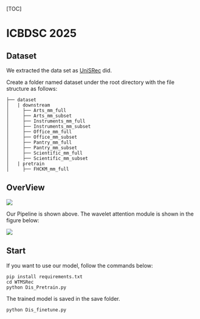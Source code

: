 [TOC]

# ICBDSC 2025

## Dataset

We extracted the data set as [UniSRec](https://github.com/RUCAIBox/UniSRec) did.

Create a folder named dataset under the root directory with the file structure as follows:

```
├── dataset
│   | downstream 
│     ├── Arts_mm_full
│     ├── Arts_mm_subset 
│     ├── Instruments_mm_full
│     ├── Instruments_mm_subset
│     ├── Office_mm_full
│     ├── Office_mm_subset
│     ├── Pantry_mm_full
│     ├── Pantry_mm_subset
│     ├── Scientific_mm_full
│     ├── Scientific_mm_subset
│   | pretrain
│     ├── FHCKM_mm_full
```



## OverView

![](https://agent-demo-leo.oss-cn-chengdu.aliyuncs.com/%E5%B9%BB%E7%81%AF%E7%89%871.PNG)



Our Pipeline is shown above. The wavelet attention module is shown in the figure below:

![](https://agent-demo-leo.oss-cn-chengdu.aliyuncs.com/%E5%B9%BB%E7%81%AF%E7%89%872.PNG)

## Start 

If you want to use our model, follow the commands below:

```shell
pip install requirements.txt
cd WTMSRec
python Dis_Pretrain.py
```

The trained model is saved in the save folder.

```shell
python Dis_finetune.py
```

